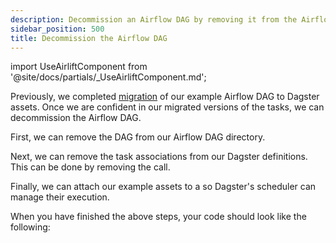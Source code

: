 ```yaml
---
description: Decommission an Airflow DAG by removing it from the Airflow directory, removing task associations from Dagster Definitions, and attaching assets to a ScheduleDefinition.
sidebar_position: 500
title: Decommission the Airflow DAG
---
```


import UseAirliftComponent from '@site/docs/partials/\_UseAirliftComponent.md';

<UseAirliftComponent />

Previously, we completed [migration](/migration/airflow-to-dagster/task-level-migration/migrate) of our example Airflow DAG to Dagster assets. Once we are confident in our migrated versions of the tasks, we can decommission the Airflow DAG.

First, we can remove the DAG from our Airflow DAG directory.

Next, we can remove the task associations from our Dagster definitions. This can be done by removing the <PyObject section="libraries" module="dagster_airlift" object="core.assets_with_task_mappings" displayText="assets_with_task_mappings" /> call.

Finally, we can attach our example assets to a <PyObject section="schedules-sensors" module="dagster" object="ScheduleDefinition" /> so Dagster's scheduler can manage their execution.

When you have finished the above steps, your code should look like the following:

<CodeExample path="airlift-migration-tutorial/tutorial_example/dagster_defs/stages/standalone.py" language="python" />
